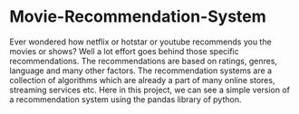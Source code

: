 # Movie-Recommendation-System

Ever wondered how netflix or hotstar or youtube recommends you the movies or shows? Well a lot effort goes behind those specific recommendations. The recommendations are based on ratings, genres, language and many other factors. The recommendation systems are a collection of algorithms which are already a part of many online stores, streaming services etc. Here in this project, we can see a simple version of a recommendation system using the pandas library of python.
